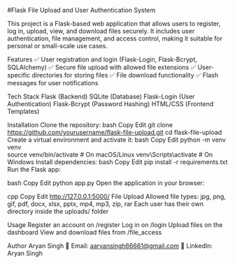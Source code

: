 #Flask File Upload and User Authentication System

This project is a Flask-based web application that allows users to register, log in, upload, view, and download files securely. It includes user authentication, file management, and access control, making it suitable for personal or small-scale use cases.

Features
✅ User registration and login (Flask-Login, Flask-Bcrypt, SQLAlchemy)
✅ Secure file upload with allowed file extensions
✅ User-specific directories for storing files
✅ File download functionality
✅ Flash messages for user notifications

Tech Stack
Flask (Backend)
SQLite (Database)
Flask-Login (User Authentication)
Flask-Bcrypt (Password Hashing)
HTML/CSS (Frontend Templates)

Installation
Clone the repository:
bash
Copy
Edit
git clone https://github.com/yourusername/flask-file-upload.git
cd flask-file-upload
Create a virtual environment and activate it:
bash
Copy
Edit
python -m venv venv  
source venv/bin/activate  # On macOS/Linux
venv\Scripts\activate  # On Windows
Install dependencies:
bash
Copy
Edit
pip install -r requirements.txt
Run the Flask app:

bash
Copy
Edit
python app.py
Open the application in your browser:

cpp
Copy
Edit
http://127.0.0.1:5000/
File Upload
Allowed file types: jpg, png, gif, pdf, docx, xlsx, pptx, mp4, mp3, zip, rar
Each user has their own directory inside the uploads/ folder

Usage
Register an account on /register
Log in on /login
Upload files on the dashboard
View and download files from /file_access

Author
Aryan Singh
📧 Email: aaryansingh66661@gmail.com
🔗 LinkedIn: Aryan Singh

